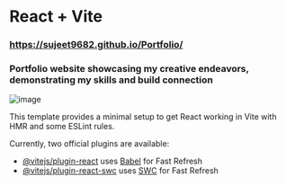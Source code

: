 # React + Vite
### https://sujeet9682.github.io/Portfolio/
### Portfolio website showcasing my creative endeavors, demonstrating my skills and build connection

![image](https://github.com/sujeet9682/Portfolio/assets/112682897/0c3d2370-4e43-4ceb-9289-c66a387a938b)


This template provides a minimal setup to get React working in Vite with HMR and some ESLint rules.

Currently, two official plugins are available:

- [@vitejs/plugin-react](https://github.com/vitejs/vite-plugin-react/blob/main/packages/plugin-react/README.md) uses [Babel](https://babeljs.io/) for Fast Refresh
- [@vitejs/plugin-react-swc](https://github.com/vitejs/vite-plugin-react-swc) uses [SWC](https://swc.rs/) for Fast Refresh
